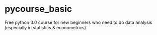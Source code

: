 # pycourse_basic
Free python 3.0 course for new beginners who need to do data analysis (especially in statistics  &amp; econometrics).
